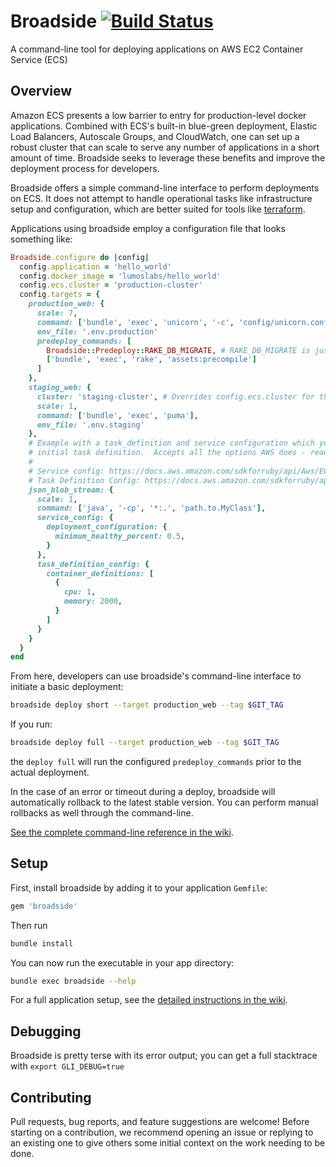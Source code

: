 # Broadside [![Build Status](https://travis-ci.org/lumoslabs/broadside.svg?branch=master)](https://travis-ci.org/lumoslabs/broadside)

A command-line tool for deploying applications on AWS EC2 Container Service (ECS)

## Overview
Amazon ECS presents a low barrier to entry for production-level docker applications. Combined with ECS's built-in blue-green deployment, Elastic Load Balancers, Autoscale Groups, and CloudWatch, one can set up a robust cluster that can scale to serve any number of applications in a short amount of time. Broadside seeks to leverage these benefits and improve the deployment process for developers.

Broadside offers a simple command-line interface to perform deployments on ECS. It does not attempt to handle operational tasks like infrastructure setup and configuration, which are better suited for tools like [terraform](https://www.terraform.io/).

Applications using broadside employ a configuration file that looks something like:

```ruby
Broadside.configure do |config|
  config.application = 'hello_world'
  config.docker_image = 'lumoslabs/hello_world'
  config.ecs.cluster = 'production-cluster'
  config.targets = {
    production_web: {
      scale: 7,
      command: ['bundle', 'exec', 'unicorn', '-c', 'config/unicorn.conf.rb'],
      env_file: '.env.production'
      predeploy_commands: [
        Broadside::Predeploy::RAKE_DB_MIGRATE, # RAKE_DB_MIGRATE is just a constant for your convenience
        ['bundle', 'exec', 'rake', 'assets:precompile']
      ]
    },
    staging_web: {
      cluster: 'staging-cluster', # Overrides config.ecs.cluster for this target
      scale: 1,
      command: ['bundle', 'exec', 'puma'],
      env_file: '.env.staging'
    },
    # Example with a task_definition and service configuration which you use to bootstrap a service and
    # initial task definition.  Accepts all the options AWS does - read their documentation for details:
    #
    # Service config: https://docs.aws.amazon.com/sdkforruby/api/Aws/ECS/Client.html#create_service-instance_method
    # Task Definition Config: https://docs.aws.amazon.com/sdkforruby/api/Aws/ECS/Client.html#register_task_definition-instance_method
    json_blob_stream: {
      scale: 1,
      command: ['java', '-cp', '*:.', 'path.to.MyClass'],
      service_config: {
        deployment_configuration: {
          minimum_healthy_percent: 0.5,
        }
      },
      task_definition_config: {
        container_definitions: [
          {
            cpu: 1,
            memory: 2000,
          }
        ]
      }
    }
  }
end
```

From here, developers can use broadside's command-line interface to initiate a basic deployment:

```bash
broadside deploy short --target production_web --tag $GIT_TAG
```

If you run:

```bash
broadside deploy full --target production_web --tag $GIT_TAG
```

the `deploy full` will run the configured `predeploy_commands` prior to the actual deployment.

In the case of an error or timeout during a deploy, broadside will automatically rollback to the latest stable version. You can perform manual rollbacks as well through the command-line.

[See the complete command-line reference in the wiki](https://github.com/lumoslabs/broadside/wiki/CLI-reference).


## Setup
First, install broadside by adding it to your application `Gemfile`:

```ruby
gem 'broadside'
```

Then run
```bash
bundle install
```

You can now run the executable in your app directory:
```bash
bundle exec broadside --help
```

For a full application setup, see the [detailed instructions in the wiki](https://github.com/lumoslabs/broadside/wiki/Setup).

## Debugging
Broadside is pretty terse with its error output; you can get a full stacktrace with `export GLI_DEBUG=true`

## Contributing
Pull requests, bug reports, and feature suggestions are welcome! Before starting on a contribution, we recommend opening an issue or replying to an existing one to give others some initial context on the work needing to be done.
